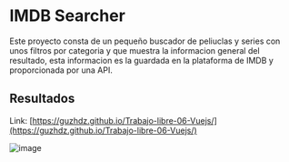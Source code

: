 # IMDB Searcher
Este proyecto consta de un pequeño buscador de peliuclas y series con unos filtros por categoria y que muestra la informacion general del resultado,
esta informacion es la guardada en la plataforma de IMDB y proporcionada por una API.

## Resultados
Link: [https://guzhdz.github.io/Trabajo-libre-06-Vuejs/](https://guzhdz.github.io/Trabajo-libre-06-Vuejs/)

![image](https://github.com/guzhdz/Trabajo-libre-06-Vuejs/assets/89165084/6a586cd0-ff83-4099-8bd4-94d3686c7ab8)
